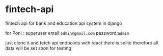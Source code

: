 # fintech-api
fintech api for bank and education api system in django

for Poni : superuser email:`admin@gmail.com` password:`admin`

just clone it and fetch api endpoints with react 
there is sqlite therefore all data will be set soon for testing
